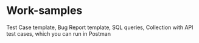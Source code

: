 # Work-samples
Test Case template, Bug Report template, SQL queries, Collection with API test cases, which you can run in Postman
